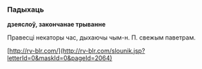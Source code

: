 ### Падыхаць
**дзеяслоў, закончанае трыванне**

Правесці некаторы час, дыхаючы чым-н. П. свежым паветрам.

<a rel="author">[http://rv-blr.com/](http://rv-blr.com/slounik.jsp?letterId=0&maskId=0&pageId=2064)</a>
